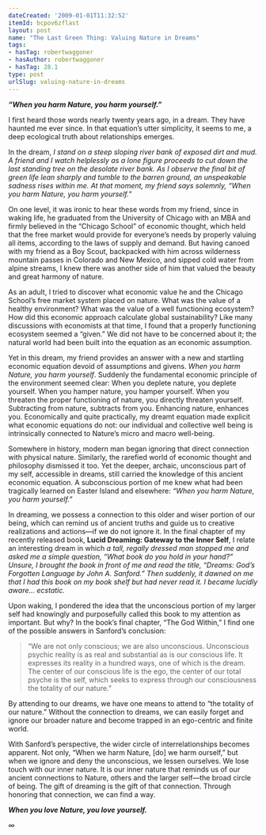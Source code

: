 ```yaml
---
dateCreated: '2009-01-01T11:32:52'
itemId: bcpov6zflast
layout: post
name: "The Last Green Thing: Valuing Nature in Dreams"
tags:
- hasTag: robertwaggoner
- hasAuthor: robertwaggoner
- hasTag: 28.1
type: post
urlSlug: valuing-nature-in-dreams
---
```


***“When you harm Nature, you harm yourself.”***

I first heard those words nearly twenty years ago, in a dream. They have haunted me ever since. In that equation’s utter simplicity, it seems to me, a deep ecological truth about relationships emerges. 

In the dream, *I stand on a steep sloping river bank of exposed dirt and mud. A friend and I watch helplessly as a lone figure proceeds to cut down the last standing tree on the desolate river bank. As I observe the final bit of green life lean sharply and tumble to the barren ground, an unspeakable sadness rises within me. At that moment, my friend says solemnly, “When you harm Nature, you harm yourself.”*

On one level, it was ironic to hear these words from my friend, since in waking life, he graduated from the University of Chicago with an MBA and firmly believed in the “Chicago School” of economic thought, which held that the free market would provide for everyone’s needs by properly valuing all items, according to the laws of supply and demand. But having canoed with my friend as a Boy Scout, backpacked with him across wilderness mountain passes in Colorado and New Mexico, and sipped cold water from alpine streams, I knew there was another side of him that valued the beauty and great harmony of nature. 

As an adult, I tried to discover what economic value he and the Chicago School’s free market system placed on nature. What was the value of a healthy environment? What was the value of a well functioning ecosystem? How did this economic approach calculate global sustainability? Like many discussions with economists at that time, I found that a properly functioning ecosystem seemed a “given.” We did not have to be concerned about it; the natural world had been built into the equation as an economic assumption. 

Yet in this dream, my friend provides an answer with a new and startling economic equation devoid of assumptions and givens. *When you harm Nature, you harm yourself*. Suddenly the fundamental economic principle of the environment seemed clear: When you deplete nature, you deplete yourself. When you hamper nature, you hamper yourself. When you threaten the proper functioning of nature, you directly threaten yourself. Subtracting from nature, subtracts from you. Enhancing nature, enhances you. Economically and quite practically, my dreamt equation made explicit what economic equations do not: our individual and collective well being is intrinsically connected to Nature’s micro and macro well-being. 

Somewhere in history, modern man began ignoring that direct connection with physical nature. Similarly, the rarefied world of economic thought and philosophy dismissed it too. Yet the deeper, archaic, unconscious part of my self, accessible in dreams, still carried the knowledge of this ancient economic equation. A subconscious portion of me knew what had been tragically learned on Easter Island and elsewhere: *“When you harm Nature, you harm yourself.”* 

In dreaming, we possess a connection to this older and wiser portion of our being, which can remind us of ancient truths and guide us to creative realizations and actions—if we do not ignore it. In the final chapter of my recently released book, **Lucid Dreaming: Gateway to the Inner Self**, I relate an interesting dream in which *a tall, regally dressed man stopped me and asked me a simple question, “What book do you hold in your hand?” Unsure, I brought the book in front of me and read the title, “Dreams: God’s Forgotten Language by John A. Sanford.” Then suddenly, it dawned on me that I had this book on my book shelf but had never read it. I became lucidly aware... ecstatic.* 

Upon waking, I pondered the idea that the unconscious portion of my larger self had knowingly and purposefully called this book to my attention as important. But why? In the book’s final chapter, “The God Within,” I find one of the possible answers in Sanford’s conclusion: 

> “We are not only conscious; we are also unconscious. Unconscious psychic reality is as real and substantial as is our conscious life. It expresses its reality in a hundred ways, one of which is the dream. The center of our conscious life is the ego, the center of our total psyche is the self, which seeks to express through our consciousness the totality of our nature.” 

By attending to our dreams, we have one means to attend to “the totality of our nature.” Without the connection to dreams, we can easily forget and ignore our broader nature and become trapped in an ego-centric and finite world. 

With Sanford’s perspective, the wider circle of interrelationships becomes apparent. Not only, “When we harm Nature, [do] we harm ourself,” but when we ignore and deny the unconscious, we lessen ourselves. We lose touch with our inner nature. It is our inner nature that reminds us of our ancient connections to Nature, others and the larger self—the broad circle of being. The gift of dreaming is the gift of that connection. Through honoring that connection, we can find a way. 

***When you love Nature, you love yourself.***

∞



